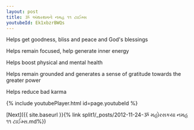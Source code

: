 ```yaml
---
layout: post
title: ૐ અંથરથમને નમહ ૧૧ ટાઈમ્સ
youtubeId: Ek1xbzrBWQs
---
```

 
 
Helps get goodness, bliss and peace and God's blessings
 
Helps remain focused, help generate inner energy 
 
Helps boost physical and mental health 
 
Helps remain grounded and generates a sense of gratitude towards the greater power 
 
Helps reduce bad karma
 
 
 
 


{% include youtubePlayer.html id=page.youtubeId %}
 
[Next]({{ site.baseurl }}{% link  split1/_posts/2012-11-24-ૐ મહોરસકયા નમહ ૧૧ ટાઈમ્સ.md%})
 
